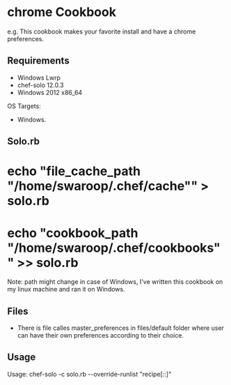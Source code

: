 chrome Cookbook
===============
e.g.
This cookbook makes your favorite install and have a chrome preferences.

Requirements
------------
- Windows Lwrp
- chef-solo 12.0.3
- Windows 2012 x86_64

OS Targets:

- Windows.

Solo.rb
-----

# echo "file_cache_path "/home/swaroop/.chef/cache"" > solo.rb
# echo "cookbook_path "/home/swaroop/.chef/cookbooks"" >> solo.rb

Note: path might change in case of Windows, I've written this cookbook on my linux machine and ran it on Windows.

Files
-----

- There is file calles master_preferences in files/default folder where user can have their own preferences according to their choice.

Usage
-----
Usage:  chef-solo -c solo.rb --override-runlist "recipe[<cookbook-name>::<recipe-name>]"
